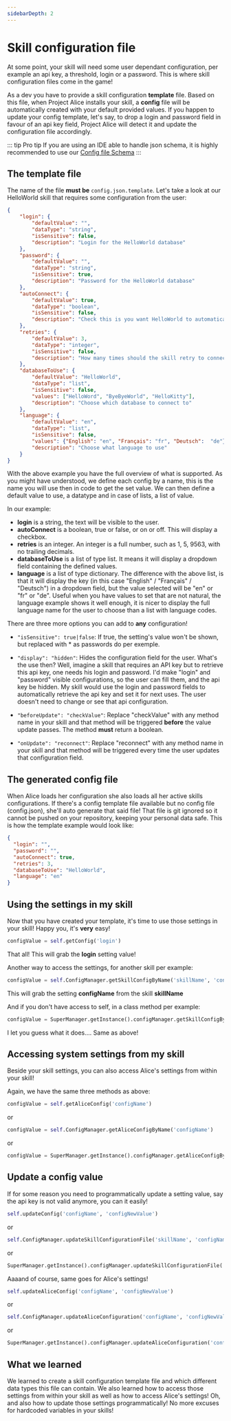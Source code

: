```yaml
---
sidebarDepth: 2
---
```


# Skill configuration file
At some point, your skill will need some user dependant configuration, per example an api key, a threshold, login or a password. This is where skill configuration files come in the game!

As a dev you have to provide a skill configuration **template** file. Based on this file, when Project Alice installs your skill, a **config** file will be automatically created with your default provided values. If you happen to update your config template, let's say, to drop a login and password field in favour of an api key field, Project Alice will detect it and update the configuration file accordingly.

::: tip Pro tip
If you are using an IDE able to handle json schema, it is highly recommended to use our [Config file Schema](https://raw.githubusercontent.com/project-alice-assistant/ProjectAliceSkillKit/master/ProjectAliceSK/validate/src/schemas/config-schema.json)
:::

## The template file

The name of the file **must be** `config.json.template`. Let's take a look at our HelloWorld skill that requires some configuration from the user:

```json
{
	"login": {
		"defaultValue": "",
		"dataType": "string",
		"isSensitive": false,
		"description": "Login for the HelloWorld database"
	},
	"password": {
		"defaultValue": "",
		"dataType": "string",
		"isSensitive": true,
		"description": "Password for the HelloWorld database"
	},
	"autoConnect": {
		"defaultValue": true,
		"dataType": "boolean",
		"isSensitive": false,
		"description": "Check this is you want HelloWorld to automatically connect to the database"
	},
	"retries": {
		"defaultValue": 3,
		"dataType": "integer",
		"isSensitive": false,
		"description": "How many times should the skill retry to connect in case of failure before giving up"
	},
	"databaseToUse": {
		"defaultValue": "HelloWorld",
		"dataType": "list",
		"isSensitive": false,
		"values": ["HelloWord", "ByeByeWorld", "HelloKitty"],
		"description": "Choose which database to connect to"
	},
	"language": {
		"defaultValue": "en",
		"dataType": "list",
		"isSensitive": false,
		"values": {"English": "en", "Français": "fr", "Deutsch":  "de"},
		"description": "Choose what language to use"
	}
}
```

With the above example you have the full overview of what is supported. As you might have understood, we define each config by a name, this is the name you will use then in code to get the set value. We can then define a default value to use, a datatype and in case of lists, a list of value.

In our example:
- **login** is a string, the text will be visible to the user.
- **autoConnect** is a boolean, true or false, or on or off. This will display a checkbox.
- **retries** is an integer. An integer is a full number, such as 1, 5, 9563, with no trailing decimals.
- **databaseToUse** is a list of type list. It means it will display a dropdown field containing the defined values.
- **language** is a list of type dictionary. The difference with the above list, is that it will display the key (in this case "English" / "Français" / "Deutsch") in a dropdown field, but the value selected will be "en" or "fr" or "de". Useful when you have values to set that are not natural, the language example shows it well enough, it is nicer to display the full language name for the user to choose than a list with language codes.

There are three more options you can add to **any** configuration!

- `"isSensitive": true|false`: If true, the setting's value won't be shown, but replaced with * as passwords do per exemple.

- `"display": "hidden"`: Hides the configuration field for the user. What's the use then? Well, imagine a skill that requires an API key but to retrieve this api key, one needs his login and password. I'd make "login" and "password" visible configurations, so the user can fill them, and the api key be hidden. My skill would use the login and password fields to automatically retrieve the api key and set it for next uses. The user doesn't need to change or see that api configuration.

- `"beforeUpdate": "checkValue"`: Replace "checkValue" with any method name in your skill and that method will be triggered **before** the value update passes. The method **must** return a boolean.

- `"onUpdate": "reconnect"`: Replace "reconnect" with any method name in your skill and that method will be triggered every time the user updates that configuration field.


## The generated config file
When Alice loads her configuration she also loads all her active skills configurations. If there's a config template file available but no config file (config.json), she'll auto generate that said file! That file is git ignored so it cannot be pushed on your repository, keeping your personal data safe. This is how the template example would look like:

```json
{
  "login": "",
  "password": "",
  "autoConnect": true,
  "retries": 3,
  "databaseToUse": "HelloWorld",
  "language": "en"
}
```

## Using the settings in my skill
Now that you have created your template, it's time to use those settings in your skill! Happy you, it's **very** easy!

```python
configValue = self.getConfig('login')
```

That all! This will grab the **login** setting value!

Another way to access the settings, for another skill per example:
```python
configValue = self.ConfigManager.getSkillConfigByName('skillName', 'configName')
```

This will grab the setting **configName** from the skill **skillName**

And if you don't have access to self, in a class method per example:
```python
configValue = SuperManager.getInstance().configManager.getSkillConfigByName('skillName', 'configName')
```

I let you guess what it does.... Same as above!


## Accessing system settings from my skill
Beside your skill settings, you can also access Alice's settings from within your skill!

Again, we have the same three methods as above:

```python
configValue = self.getAliceConfig('configName')
```

or

```python
configValue = self.ConfigManager.getAliceConfigByName('configName')
```

or

```python
configValue = SuperManager.getInstance().configManager.getAliceConfigByName('configName')
```


## Update a config value
If for some reason you need to programmatically update a setting value, say the api key is not valid anymore, you can it easily!

```python
self.updateConfig('configName', 'configNewValue')
```

or

```python
self.ConfigManager.updateSkillConfigurationFile('skillName', 'configName', 'configNewValue')
```

or

```python
SuperManager.getInstance().configManager.updateSkillConfigurationFile('skillName', 'configName', 'configNewValue')
```

Aaaand of course, same goes for Alice's settings!

```python
self.updateAliceConfig('configName', 'configNewValue')
```

or

```python
self.ConfigManager.updateAliceConfiguration('configName', 'configNewValue')
```

or

```python
SuperManager.getInstance().configManager.updateAliceConfiguration('configName', 'configNewValue')
```


## What we learned
We learned to create a skill configuration template file and which different data types this file can contain. We also learned how to access those settings from within your skill as well as how to access Alice's settings! Oh, and also how to update those settings programmatically! No more excuses for hardcoded variables in your skills!
